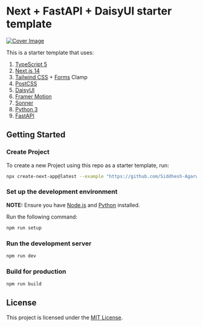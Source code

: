 # Next + FastAPI + DaisyUI starter template

[![Cover Image](https://github.com/Siddhesh-Agarwal/next-fastapi-daisy-starter/assets/68057995/c2d14527-137f-431b-bf17-5e75497e76dc)](https://next-fastapi-daisy-starter.vercel.app/)

This is a starter template that uses:
1. [TypeScript 5](https://www.typescriptlang.org/)
1. [Next.js 14](https://nextjs.org/)
1. [Tailwind CSS](https://tailwindcss.com/) + [Forms](https://github.com/tailwindlabs/tailwindcss-forms) Clamp
2. [PostCSS](https://postcss.org/)
3. [DaisyUI](https://daisyui.com/)
4. [Framer Motion](https://www.framer.com/motion/)
5. [Sonner](https://sonner.emilkowal.ski/)
6. [Python 3](https://www.python.org/)
7. [FastAPI](https://fastapi.tiangolo.com/)

## Getting Started

### Create Project

To create a new Project using this repo as a starter template, run:
```sh
npx create-next-app@latest --example "https://github.com/Siddhesh-Agarwal/next-fastapi-daisy-starter"
```

### Set up the development environment

**NOTE:** Ensure you have [Node.js](https://nodejs.org/en/) and [Python](https://www.python.org/) installed.

Run the following command:
```sh
npm run setup
```

### Run the development server

```sh
npm run dev
```

### Build for production

```sh
npm run build
```

## License

This project is licensed under the [MIT License](./LICENSE).
